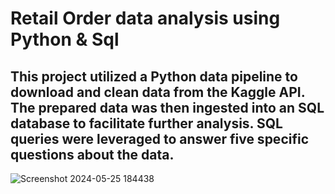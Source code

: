 # Retail Order data analysis using Python & Sql
## This project utilized a Python data pipeline to download and clean data from the Kaggle API. The prepared data was then ingested into an SQL database to facilitate further analysis. SQL queries were leveraged to answer five specific questions about the data.
![Screenshot 2024-05-25 184438](https://github.com/PRANAV7389/Python-SQL-Projects/assets/110465335/884f3dc0-eaf7-45fc-b2b9-e717d0141139)



